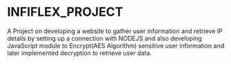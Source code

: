 # INFIFLEX_PROJECT
A Project on developing a website to gather user information and retrieve IP details  by setting up  a connection with NODEJS and  also developing  JavaScript module to Encrypt(AES Algorithm) sensitive user  information  and later implemented  decryption  to retrieve user data.
